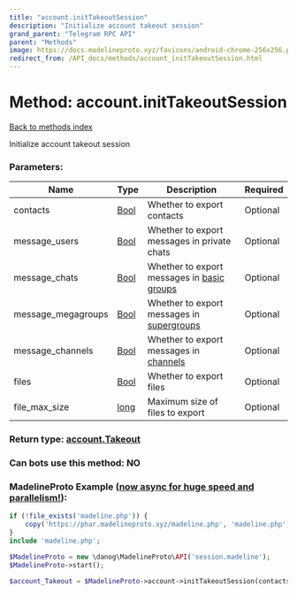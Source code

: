```yaml
---
title: "account.initTakeoutSession"
description: "Initialize account takeout session"
grand_parent: "Telegram RPC API"
parent: "Methods"
image: https://docs.madelineproto.xyz/favicons/android-chrome-256x256.png
redirect_from: /API_docs/methods/account_initTakeoutSession.html
---
```

# Method: account.initTakeoutSession
[Back to methods index](index.html)



Initialize account takeout session

### Parameters:

| Name     |    Type       | Description | Required |
|----------|---------------|-------------|----------|
|contacts|[Bool](/API_docs/types/Bool.html) | Whether to export contacts | Optional|
|message\_users|[Bool](/API_docs/types/Bool.html) | Whether to export messages in private chats | Optional|
|message\_chats|[Bool](/API_docs/types/Bool.html) | Whether to export messages in [basic groups](https://core.telegram.org/api/channel#basic-groups) | Optional|
|message\_megagroups|[Bool](/API_docs/types/Bool.html) | Whether to export messages in [supergroups](https://core.telegram.org/api/channel#supergroups) | Optional|
|message\_channels|[Bool](/API_docs/types/Bool.html) | Whether to export messages in [channels](https://core.telegram.org/api/channel#channels) | Optional|
|files|[Bool](/API_docs/types/Bool.html) | Whether to export files | Optional|
|file\_max\_size|[long](/API_docs/types/long.html) | Maximum size of files to export | Optional|


### Return type: [account.Takeout](/API_docs/types/account.Takeout.html)

### Can bots use this method: **NO**


### MadelineProto Example ([now async for huge speed and parallelism!](https://docs.madelineproto.xyz/docs/ASYNC.html)):


```php
if (!file_exists('madeline.php')) {
    copy('https://phar.madelineproto.xyz/madeline.php', 'madeline.php');
}
include 'madeline.php';

$MadelineProto = new \danog\MadelineProto\API('session.madeline');
$MadelineProto->start();

$account_Takeout = $MadelineProto->account->initTakeoutSession(contacts: Bool, message_users: Bool, message_chats: Bool, message_megagroups: Bool, message_channels: Bool, files: Bool, file_max_size: long, );
```

